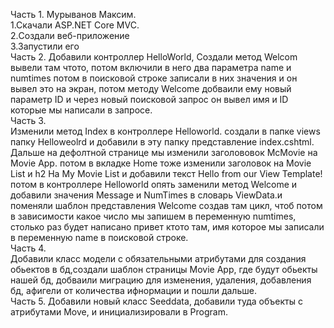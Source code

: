 Часть 1. Мурыванов Максим.  
1.Скачали ASP.NET Core MVC.  
2.Создали веб-приложение  
3.Запустили его  
Часть 2.
Добавили контроллер HelloWorld, Создали метод Welcom вывели там чтото, потом включили в него два параметра name и numtimes потом в  поисковой строке записали в них значения и он вывел это на экран, потом методу Welcome добваили ему новый параметр ID и через новый поисковой запрос он вывел имя и ID которые мы написали в запросе.  
Часть 3.  
Изменили метод Index в контроллере Helloworld. создали в папке views  папку Helloweolrd и добавили в эту папку представление index.cshtml. Дальше на дефолтной странице мы изменили заголововок McMovie на Movie App. потом в вкладке Home тоже изменили заголовок на Movie List и h2 На My Movie List и добавили текст Hello from our View Template!
потом в контроллере Helloworld опять заменили метод Welcome и добавили значения Message и NumTimes в словарь ViewData.и поменяли шаблон представления Welcome создав там цикл, чтоб потом в зависимости какое число мы запишем в переменную numtimes, столько раз будет написано привет ктото там, имя которое мы записали в переменную name в поисковой строке.   
Часть 4.  
Добавили  класс модели с обязательными атрибутами для создания обьектов в бд,создали шаблон страницы Movie App, где будут обьекты нашей бд,  добваили миграцию для изменения, удаления, добавления бд, афигели от количества ифнормации и пошли дальше.  
Часть 5. Добавили новый класс Seeddata, добавили туда объекты с атрибутами Move, и инициализировали в Program.

